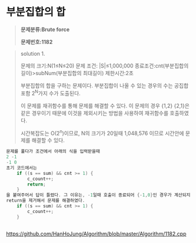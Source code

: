 # 부분집합의 합

> **문제분류:Brute force**
>
> **문제번호:1182**

> solution 1.
>
> 문제의 크기:N(1≤N≤20) 
> 문제 조건: |S|≤1,000,000
> 종료조건:cnt(부분집합의 길이)>subNum(부분집합의 최대길이)
> 제한시간:2초
>
> 부분집합의 합을 구하는 문제이다. 부분집합이 나올 수 있는 경우의 수는 공집합 포함 2<sup>N</suP>가지 수가 도출된다.
>
> 이 문제를 재귀함수를 통해 문제를 해결할 수 있다. 이 문제의 경우 {1,2} {2,1}은 같은 경우이기 때문에 이것을 제외시키는 방법을 사용하여 재귀함수를 호출하였다. 
>
> 시간복잡도는 O(2<sup>n</sup>)이므로, N의 크기가 20일때 1,048,576 이므로 시간안에 문제를 해결할 수 있다.

```c++
문제를 풀다가 조건에서 아래의 식을 입력받을때
2 -1
-1 0
초기 코드에서는 
	if ((s == sum) && cnt >= 1) {
		c_count++;
		return;
	}
을 붙여주어서 답이 틀렸다. 그 이유는, -1일때 호출이 종료되어 {-1,0}인 경우가 계산되지 않았기 때문에
return을 제거해서 문제를 해결하였다.
    if ((s == sum) && cnt >= 1) {
		c_count++;
	}
    
```

https://github.com/HanHoJung/Algorithm/blob/master/Algorithm/1182.cpp











